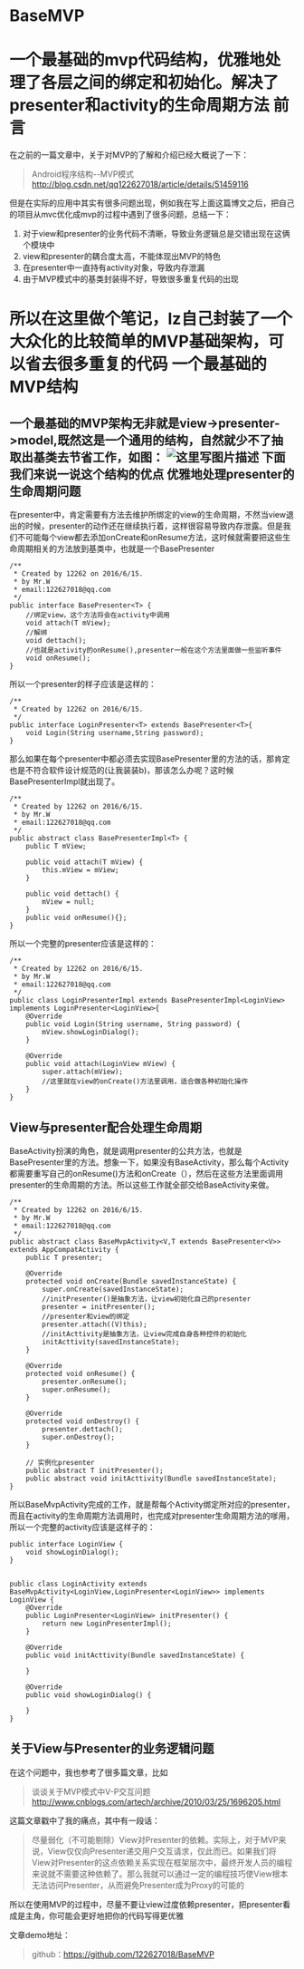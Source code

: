 # BaseMVP
一个最基础的mvp代码结构，优雅地处理了各层之间的绑定和初始化。解决了presenter和activity的生命周期方法
前言
===================
在之前的一篇文章中，关于对MVP的了解和介绍已经大概说了一下：
>Android程序结构--MVP模式
> http://blog.csdn.net/qq122627018/article/details/51459116

但是在实际的应用中其实有很多问题出现，例如我在写上面这篇博文之后，把自己的项目从mvc优化成mvp的过程中遇到了很多问题，总结一下：

 1. 对于view和presenter的业务代码不清晰，导致业务逻辑总是交错出现在这俩个模块中
 2. view和presenter的耦合度太高，不能体现出MVP的特色
 3. 在presenter中一直持有activity对象，导致内存泄漏
 4. 由于MVP模式中的基类封装得不好，导致很多重复代码的出现
 
所以在这里做个笔记，lz自己封装了一个大众化的比较简单的MVP基础架构，可以省去很多重复的代码
一个最基础的MVP结构
=================
一个最基础的MVP架构无非就是view->presenter->model,既然这是一个通用的结构，自然就少不了抽取出基类去节省工作，如图：
![这里写图片描述](http://img.blog.csdn.net/20160615195600232)
下面我们来说一说这个结构的优点
优雅地处理presenter的生命周期问题
---------------------------------
在presenter中，肯定需要有方法去维护所绑定的view的生命周期，不然当view退出的时候，presenter的动作还在继续执行着，这样很容易导致内存泄露。但是我们不可能每个view都去添加onCreate和onResume方法，这时候就需要把这些生命周期相关的方法放到基类中，也就是一个BasePresenter

```
/**
 * Created by 12262 on 2016/6/15.
 * by Mr.W
 * email:122627018@qq.com
 */
public interface BasePresenter<T> {
    //绑定view，这个方法将会在activity中调用
    void attach(T mView);
    //解绑
    void dettach();
    //也就是activity的onResume(),presenter一般在这个方法里面做一些监听事件
    void onResume();
}
```
所以一个presenter的样子应该是这样的：

```
/**
 * Created by 12262 on 2016/6/15.
 */
public interface LoginPresenter<T> extends BasePresenter<T>{
    void Login(String username,String password);
}
```
那么如果在每个presenter中都必须去实现BasePresenter里的方法的话，那肯定也是不符合软件设计规范的(让我装装b)，那该怎么办呢？这时候BasePresenterImpl就出现了。
```
/**
 * Created by 12262 on 2016/6/15.
 * by Mr.W
 * email:122627018@qq.com
 */
public abstract class BasePresenterImpl<T> {
    public T mView;

    public void attach(T mView) {
        this.mView = mView;
    }

    public void dettach() {
        mView = null;
    }
    public void onResume(){};
}
```



所以一个完整的presenter应该是这样的：
```
/**
 * Created by 12262 on 2016/6/15.
 * by Mr.W
 * email:122627018@qq.com
 */
public class LoginPresenterImpl extends BasePresenterImpl<LoginView> implements LoginPresenter<LoginView>{
    @Override
    public void Login(String username, String password) {
        mView.showLoginDialog();
    }

    @Override
    public void attach(LoginView mView) {
        super.attach(mView);
        //这里就在view的onCreate()方法里调用，适合做各种初始化操作
    }
}
```

View与presenter配合处理生命周期
------------------------
BaseActivity扮演的角色，就是调用presenter的公共方法，也就是BasePresenter里的方法。想象一下，如果没有BaseActivity，那么每个Activity都需要重写自己的onResume()方法和onCreate（），然后在这些方法里面调用presenter的生命周期的方法。所以这些工作就全部交给BaseActivity来做。
```
/**
 * Created by 12262 on 2016/6/15.
 * by Mr.W
 * email:122627018@qq.com
 */
public abstract class BaseMvpActivity<V,T extends BasePresenter<V>> extends AppCompatActivity {
    public T presenter;

    @Override
    protected void onCreate(Bundle savedInstanceState) {
        super.onCreate(savedInstanceState);
        //initPresenter()是抽象方法，让view初始化自己的presenter
        presenter = initPresenter();
        //presenter和view的绑定
        presenter.attach((V)this);
        //initActtivity是抽象方法，让view完成自身各种控件的初始化
        initActtivity(savedInstanceState);
    }

    @Override
    protected void onResume() {
        presenter.onResume();
        super.onResume();
    }

    @Override
    protected void onDestroy() {
        presenter.dettach();
        super.onDestroy();
    }

    // 实例化presenter
    public abstract T initPresenter();
    public abstract void initActtivity(Bundle savedInstanceState);
}
```
所以BaseMvpActivity完成的工作，就是帮每个Activity绑定所对应的presenter，而且在activity的生命周期方法调用时，也完成对presenter生命周期方法的嗲用，所以一个完整的activity应该是这样子的：

```
public interface LoginView {
    void showLoginDialog();
}
```

```

public class LoginActivity extends BaseMvpActivity<LoginView,LoginPresenter<LoginView>> implements LoginView {
    @Override
    public LoginPresenter<LoginView> initPresenter() {
        return new LoginPresenterImpl();
    }

    @Override
    public void initActtivity(Bundle savedInstanceState) {

    }

    @Override
    public void showLoginDialog() {
        
    }
}
```

关于View与Presenter的业务逻辑问题
------------------------------
在这个问题中，我也参考了很多篇文章，比如

> 谈谈关于MVP模式中V-P交互问题
> http://www.cnblogs.com/artech/archive/2010/03/25/1696205.html

这篇文章戳中了我的痛点，其中有一段话：

> 尽量弱化（不可能剔除）View对Presenter的依赖。实际上，对于MVP来说，View仅仅向Presenter递交用户交互请求，仅此而已。如果我们将View对Presenter的这点依赖关系实现在框架层次中，最终开发人员的编程来说就不需要这种依赖了。那么我就可以通过一定的编程技巧使View根本无法访问Presenter，从而避免Presenter成为Proxy的可能的


所以在使用MVP的过程中，尽量不要让view过度依赖presenter，把presenter看成是主角，你可能会更好地把你的代码写得更优雅


文章demo地址：

> github：https://github.com/122627018/BaseMVP



